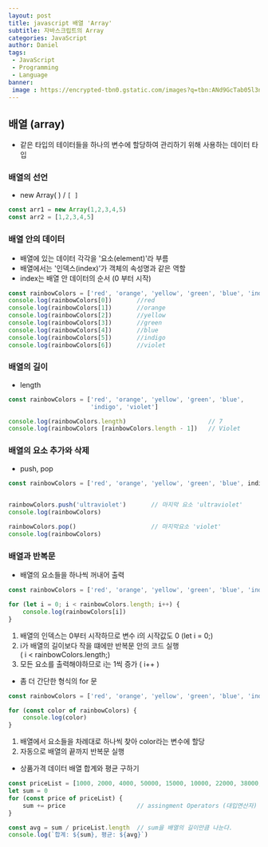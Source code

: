```yaml
---
layout: post
title: javascript 배열 'Array'
subtitle: 자바스크립트의 Array
categories: JavaScript
author: Daniel
tags: 
 - JavaScript
 - Programming
 - Language
banner: 
 image : https://encrypted-tbn0.gstatic.com/images?q=tbn:ANd9GcTab05l3ndGtZqyqxgTeOkmB7g2eDGyYrQp60gRu108tIEXOLQTl8tf9Jpx90UiNJEIv1Q&usqp=CAU
---
```


## 배열 (array)

-   같은 타입의 테이터들을 하나의 변수에 할당하여 관리하기 위해 사용하는 데이터 타입

### 배열의 선언

-   new Array(  ) / `[ ]`

```javascript
const arr1 = new Array(1,2,3,4,5)
const arr2 = [1,2,3,4,5]
```

### 배열 안의 데이터

-   배열에 있는 데이터 각각을 '요소(element)'라 부름
-   배열에서는 '인덱스(index)'가 객체의 속성명과 같은 역할
-   index는 배열 안 데이터의 순서 (0 부터 시작)

```javascript
const rainbowColors = ['red', 'orange', 'yellow', 'green', 'blue', 'indigo', 'violet']
console.log(rainbowColors[0])		//red
console.log(rainbowColors[1])		//orange
console.log(rainbowColors[2])		//yellow
console.log(rainbowColors[3])		//green
console.log(rainbowColors[4])		//blue
console.log(rainbowColors[5])		//indigo
console.log(rainbowColors[6])		//violet
```

### 배열의 길이

-   length

```javascript
const rainbowColors = ['red', 'orange', 'yellow', 'green', 'blue', 
					   'indigo', 'violet']

console.log(rainbowColors.length)						// 7	
console.log(rainbowColors [rainbowColors.length - 1])	// Violet
```

### 배열의 요소 추가와 삭제

-   push, pop

```javascript
const rainbowColors = ['red', 'orange', 'yellow', 'green', 'blue', indigo', 'violet']
                       

rainbowColors.push('ultraviolet')		// 마지막 요소 'ultraviolet'
console.log(rainbowColors)

rainbowColors.pop()						// 마지막요소 'violet'
console.log(rainbowColors)
```

### 배열과 반복문

-   배열의 요소들을 하나씩 꺼내어 출력

```javascript
const rainbowColors = ['red', 'orange', 'yellow', 'green', 'blue', 'indigo', 'violet']

for (let i = 0; i < rainbowColors.length; i++) {
    console.log(rainbowColors[i])
}
```

1.  배열의 인덱스는 0부터 시작하므로 변수 i의 시작값도 0 (let i = 0;)
2.  i가 배열의 길이보다 작을 떄에만 반복문 안의 코드 실행  
    ( i < rainbowColors.length;)
3.  모든 요소를 출력해야하므로 i는 1씩 증가 ( i++ )

-   좀 더 간단한 형식의 for 문

```javascript
const rainbowColors = ['red', 'orange', 'yellow', 'green', 'blue', 'indigo', 'violet']

for (const color of rainbowColors) {
    console.log(color)
}
```

1.  배열에서 요소들을 차례대로 하나씩 찾아 color라는 변수에 할당
2.  자동으로 배열의 끝까지 반복문 실행

-   상품가격 데이터 배열 합계와 평균 구하기

```javascript
const priceList = [1000, 2000, 4000, 50000, 15000, 10000, 22000, 38000, 10000, 4000]
let sum = 0
for (const price of priceList) {
    sum += price					// assingment Operators (대입연산자)
}

const avg = sum / priceList.length	// sum을 배열의 길이만큼 나눈다.
console.log(`합계: ${sum}, 평균: ${avg}`)
```